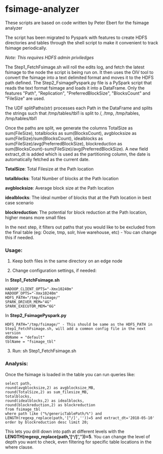 # fsimage-analyzer

These scripts are based on code written by Peter Ebert for the fsimage analyzer

The script has been migrated to Pyspark with features to create HDFS directories and tables through the shell script to make it convenient to track fsimage periodically.

*Note: This requires HDFS admin priviledges*

The Step1_FetchFsimage.sh will roll the edits log, and fetch the latest fsimage to the node the script is being run on. It then uses the OIV tool to convert the fsimage into a text delimited format and moves it to the HDFS path defined.
The Step2_FsimagePyspark.py file is a PySpark script that reads the text format fsimage and loads it into a DataFrame. Only the features "Path", "Replication", "PreferredBlockSize", "BlocksCount" and "FileSize" are used.

The UDF splitPaths(str) processes each Path in the DataFrame and splits the strings such that /tmp/tables/tbl1 is split to /, /tmp, /tmp/tables, /tmp/tables/tbl1

Once the paths are split, we generate the columns TotalSize as sum(FileSize), totalblocks as sum(BlocksCount), avgblocksize as sum(FileSize)/sum(BlocksCount), idealblocks as sum(FileSize)/avg(PreferredBlockSize), blockreduction as sum(BlocksCount)-sum(FileSize)/avg(PreferredBlockSize). A new field extract_dt is added which is used as the partitioning column, the date is automatically fetched as the current date.

**TotalSize**: Total Filesize at the Path location

**totalblocks**: Total Number of blocks at the Path location

**avgblocksize**: Average block size at the Path location

**idealblocks**: The ideal number of blocks that at the Path location in best case scenario

**blockreduction**: The potential for block reduction at the Path location, higher means more small files

In the next step, it filters out paths that you would like to be excluded from the final table (eg: Oozie, tmp, solr, hive warehouse, etc) - You can change this if needed.

### Usage:

1) Keep both files in the same directory on an edge node

2) Change configuration settings, if needed:

  In **Step1_FetchFsimage.sh**
    
    HADOOP_CLIENT_OPTS="-Xmx10240m"
    HADOOP_OPTS="-Xmx10240m"
    HDFS_PATH="/tmp/fsimage/"
    SPARK_DRIVER_MEM="4G"
    SPARK_EXECUTOR_MEM="6G"

  In **Step2_FsimagePyspark.py**

    HDFS_PATH="/tmp/fsimage/" - This should be same as the HDFS_PATH in Step1_FetchFsimage.sh, will add a common config file in the next version
    dbName = "default"
    tblName = "fsimage_tbl"

3) Run: sh Step1_FetchFsimage.sh

### Analysis:

Once the fsimage is loaded in the table you can run queries like:

    select path,
    round(avgblocksize,2) as avgblocksize_MB,
    round(TotalSize,2) as sum_filesize_MB,
    totalblocks,
    round(idealblocks,2) as idealblocks,
    round(blockreduction,2) as blockreduction
    from fsimage_tbl
    where path like ("%/genericTablePath/%") and LENGTH(regexp_replace(path,'[^/]',''))=5 and extract_dt='2018-05-10'
    order by blockreduction desc limit 20;

This lets you drill down into path at different levels with the **LENGTH(regexp_replace(path,'[^/]',''))=5**. You can change the level of depth you want to check, even filtering for specific table locations in the where clause.
